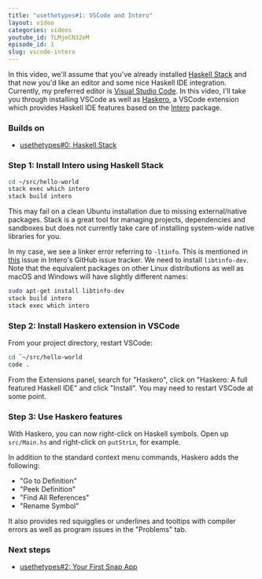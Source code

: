 ```yaml
---
title: "usethetypes#1: VSCode and Intero"
layout: video
categories: videos
youtube_id: TLMjeCN32eM
episode_id: 1
slug: vscode-intero
---
```

In this video, we'll assume that you've already installed
[Haskell Stack][haskell-stack] and that now you'd like an editor and
some nice Haskell IDE integration. Currently, my preferred editor is
[Visual Studio Code][vscode]. In this video, I'll take you through
installing VSCode as well as [Haskero][haskero], a VSCode extension
which provides Haskell IDE features based on the [Intero][intero]
package.

### Builds on

* [usethetypes#0: Haskell Stack][000-haskell-stack]

### Step 1: Install Intero using Haskell Stack

```bash
cd ~/src/hello-world
stack exec which intero
stack build intero
```

This may fail on a clean Ubuntu installation due to missing
external/native packages. Stack is a great tool for managing projects,
dependencies and sandboxes but does not currently take care of
installing system-wide native libraries for you.

In my case, we see a linker error referring to `-ltinfo`. This is
mentioned in [this][intero-issue] issue in Intero's GitHub issue
tracker. We need to install `libtinfo-dev`. Note that the equivalent packages on other Linux distributions as well
as macOS and Windows will have slightly different names:

```bash
sudo apt-get install libtinfo-dev
stack build intero
stack exec which intero
```

### Step 2: Install Haskero extension in VSCode

From your project directory, restart VSCode:

```bash
cd `~/src/hello-world
code .
```

From the Extensions panel, search for "Haskero", click on "Haskero: A full featured Haskell IDE" and click "Install". You may need to restart VSCode at some point.

### Step 3: Use Haskero features

With Haskero, you can now right-click on Haskell symbols. Open up `src/Main.hs` and right-click on `putStrLn`, for example.

In addition to the standard context menu commands, Haskero adds the following:

* "Go to Definition"
* "Peek Definition"
* "Find All References"
* "Rename Symbol"

It also provides red squigglies or underlines and tooltips with compiler errors as well as program issues in the "Problems" tab.

### Next steps

* [usethetypes#2: Your First Snap App][002-your-first-snap-app]

[000-haskell-stack]: /videos/000-haskell-stack
[002-your-first-snap-app]: /videos/002-your-first-snap-app
[haskell-stack]: https://docs.haskellstack.org/en/stable/README/
[haskero]: https://marketplace.visualstudio.com/items?itemName=Vans.haskero
[intero]: https://github.com/commercialhaskell/intero
[intero-issue]: https://github.com/commercialhaskell/intero/issues/243
[vscode]: https://code.visualstudio.com/
